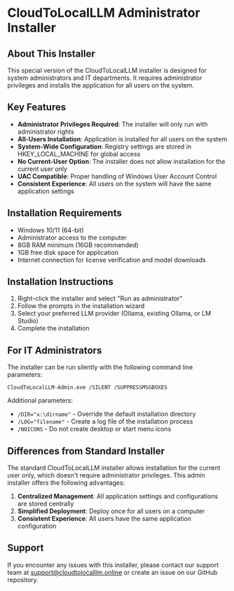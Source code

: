 # CloudToLocalLLM Administrator Installer

## About This Installer

This special version of the CloudToLocalLLM installer is designed for system administrators and IT departments. It requires administrator privileges and installs the application for all users on the system.

## Key Features

- **Administrator Privileges Required**: The installer will only run with administrator rights
- **All-Users Installation**: Application is installed for all users on the system
- **System-Wide Configuration**: Registry settings are stored in HKEY_LOCAL_MACHINE for global access
- **No Current-User Option**: The installer does not allow installation for the current user only
- **UAC Compatible**: Proper handling of Windows User Account Control
- **Consistent Experience**: All users on the system will have the same application settings

## Installation Requirements

- Windows 10/11 (64-bit)
- Administrator access to the computer
- 8GB RAM minimum (16GB recommended)
- 1GB free disk space for application
- Internet connection for license verification and model downloads

## Installation Instructions

1. Right-click the installer and select "Run as administrator"
2. Follow the prompts in the installation wizard
3. Select your preferred LLM provider (Ollama, existing Ollama, or LM Studio)
4. Complete the installation

## For IT Administrators

The installer can be run silently with the following command line parameters:

```
CloudToLocalLLM-Admin.exe /SILENT /SUPPRESSMSGBOXES
```

Additional parameters:

- `/DIR="x:\dirname"` - Override the default installation directory
- `/LOG="filename"` - Create a log file of the installation process
- `/NOICONS` - Do not create desktop or start menu icons

## Differences from Standard Installer

The standard CloudToLocalLLM installer allows installation for the current user only, which doesn't require administrator privileges. This admin installer offers the following advantages:

1. **Centralized Management**: All application settings and configurations are stored centrally
2. **Simplified Deployment**: Deploy once for all users on a computer
3. **Consistent Experience**: All users have the same application configuration

## Support

If you encounter any issues with this installer, please contact our support team at support@cloudtolocalllm.online or create an issue on our GitHub repository. 